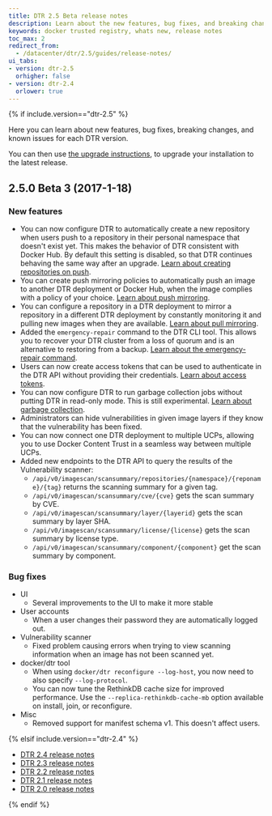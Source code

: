 ```yaml
---
title: DTR 2.5 Beta release notes
description: Learn about the new features, bug fixes, and breaking changes for Docker Trusted Registry
keywords: docker trusted registry, whats new, release notes
toc_max: 2
redirect_from:
  - /datacenter/dtr/2.5/guides/release-notes/
ui_tabs:
- version: dtr-2.5
  orhigher: false
- version: dtr-2.4
  orlower: true
---
```

{% if include.version=="dtr-2.5" %}

Here you can learn about new features, bug fixes, breaking changes, and
known issues for each DTR version.

You can then use [the upgrade instructions](admin/upgrade.md),
to upgrade your installation to the latest release.

## 2.5.0 Beta 3 (2017-1-18)

### New features

* You can now configure DTR to automatically create a new repository when
users push to a repository in their personal namespace that doesn't exist yet.
This makes the behavior of DTR consistent with Docker Hub. By default this
setting is disabled, so that DTR continues behaving the same way after an upgrade.
[Learn about creating repositories on push](https://beta.docs.docker.com/ee/dtr/admin/configure/allow-creation-on-push/).
* You can create push mirroring policies to automatically push an image to
another DTR deployment or Docker Hub, when the image complies with a policy
of your choice.
[Learn about push mirroring](https://beta.docs.docker.com/ee/dtr/user/promotion-policies/push-mirror/).
* You can configure a repository in a DTR deployment to mirror a repository
in a different DTR deployment by constantly monitoring it and pulling new
images when they are available.
[Learn about pull mirroring](https://beta.docs.docker.com/ee/dtr/user/promotion-policies/pull-mirror/).
* Added the `emergency-repair` command to the DTR CLI tool. This allows you to
recover your DTR cluster from a loss of quorum and is an alternative to
restoring from a backup.
[Learn about the emergency-repair command](https://beta.docs.docker.com/ee/dtr/admin/disaster-recovery/repair-a-cluster/).
* Users can now create access tokens that can be used to authenticate in the
DTR API without providing their credentials.
[Learn about access tokens](https://beta.docs.docker.com/ee/dtr/user/access-tokens/).
* You can now configure DTR to run garbage collection jobs without putting DTR
in read-only mode. This is still experimental.
[Learn about garbage collection](https://beta.docs.docker.com/ee/dtr/admin/configure/garbage-collection/).
* Administrators can hide vulnerabilities in given image layers if they
know that the vulnerability has been fixed.
* You can now connect one DTR deployment to multiple UCPs, allowing you to
use Docker Content Trust in a seamless way between multiple UCPs.
* Added new endpoints to the DTR API to query the results of the Vulnerability
scanner:
  * `/api/v0/imagescan/scansummary/repositories/{namespace}/{reponame}/{tag}` returns
  the scanning summary for a given tag.
  * `/api/v0/imagescan/scansummary/cve/{cve}` gets the scan summary by CVE.
  * `/api/v0/imagescan/scansummary/layer/{layerid}` gets the scan summary by layer SHA.
  * `/api/v0/imagescan/scansummary/license/{license}` gets the scan summary by
  license type.
  * `/api/v0/imagescan/scansummary/component/{component}` get the scan summary by
  component.

### Bug fixes

* UI
  * Several improvements to the UI to make it more stable
* User accounts
  * When a user changes their password they are automatically logged out.
* Vulnerability scanner
  * Fixed problem causing errors when trying to view scanning information when
an image has not been scanned yet.
* docker/dtr tool
  * When using `docker/dtr reconfigure --log-host`, you now need to also
specify `--log-protocol`.
  * You can now tune the RethinkDB cache size for improved performance. Use the
  `--replica-rethinkdb-cache-mb` option available on install, join, or reconfigure.
* Misc
  * Removed support for manifest schema v1. This doesn't  affect users.

{% elsif include.version=="dtr-2.4" %}

- [DTR 2.4 release notes](/datacenter/dtr/2.4/guides/release-notes.md)
- [DTR 2.3 release notes](/datacenter/dtr/2.3/guides/release-notes.md)
- [DTR 2.2 release notes](/datacenter/dtr/2.2/guides/release-notes/index.md)
- [DTR 2.1 release notes](/datacenter/dtr/2.1/guides/release-notes.md)
- [DTR 2.0 release notes](/datacenter/dtr/2.0/release-notes/index.md)

{% endif %}
